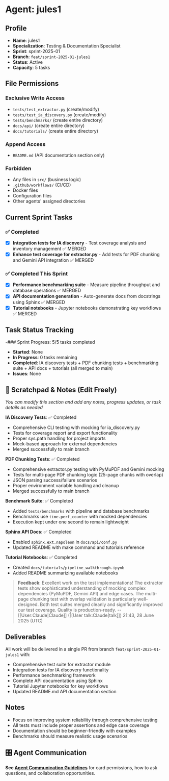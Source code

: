 # Agent: jules1

## Profile
- **Name**: jules1
- **Specialization**: Testing & Documentation Specialist
- **Sprint**: sprint-2025-01
- **Branch**: `feat/sprint-2025-01-jules1`
- **Status**: Active
- **Capacity**: 5 tasks

## File Permissions

### Exclusive Write Access
- `tests/test_extractor.py` (create/modify)
- `tests/test_ia_discovery.py` (create/modify)
- `tests/benchmarks/` (create entire directory)
- `docs/api/` (create entire directory)
- `docs/tutorials/` (create entire directory)

### Append Access
- `README.md` (API documentation section only)

### Forbidden
- Any files in `src/` (business logic)
- `.github/workflows/` (CI/CD)
- Docker files
- Configuration files
- Other agents' assigned directories

## Current Sprint Tasks

### ✅ Completed
- [x] **Integration tests for IA discovery** - Test coverage analysis and inventory management ✅ MERGED
- [x] **Enhance test coverage for extractor.py** - Add tests for PDF chunking and Gemini API integration ✅ MERGED

### ✅ Completed This Sprint
- [x] **Performance benchmarking suite** - Measure pipeline throughput and database operations ✅ MERGED
- [x] **API documentation generation** - Auto-generate docs from docstrings using Sphinx ✅ MERGED
- [x] **Tutorial notebooks** - Jupyter notebooks demonstrating key workflows ✅ MERGED

## Task Status Tracking

-### Sprint Progress: 5/5 tasks completed

- **Started**: None
- **In Progress**: 0 tasks remaining
- **Completed**: IA discovery tests + PDF chunking tests + benchmarking suite + API docs + tutorials (all merged to main)
- **Issues**: None

## 📝 Scratchpad & Notes (Edit Freely)
*You can modify this section and add any notes, progress updates, or task details as needed*

**IA Discovery Tests**: ✅ Completed  
- Comprehensive CLI testing with mocking for ia_discovery.py
- Tests for coverage report and export functionality
- Proper sys.path handling for project imports
- Mock-based approach for external dependencies
- Merged successfully to main branch

**PDF Chunking Tests**: ✅ Completed
- Comprehensive extractor.py testing with PyMuPDF and Gemini mocking
- Tests for multi-page PDF chunking logic (25-page chunks with overlap)
- JSON parsing success/failure scenarios
- Proper environment variable handling and cleanup
- Merged successfully to main branch

**Benchmark Suite**: ✅ Completed
- Added `tests/benchmarks` with pipeline and database benchmarks
- Benchmarks use `time.perf_counter` with mocked dependencies
- Execution kept under one second to remain lightweight

**Sphinx API Docs**: ✅ Completed
- Enabled `sphinx.ext.napoleon` in `docs/api/conf.py`
- Updated README with make command and tutorials reference

**Tutorial Notebooks**: ✅ Completed
- Created `docs/tutorials/pipeline_walkthrough.ipynb`
- Added README summarizing available notebooks

> **Feedback**: Excellent work on the test implementations! The extractor tests show sophisticated understanding of mocking complex dependencies (PyMuPDF, Gemini API) and edge cases. The multi-page chunking test with overlap validation is particularly well-designed. Both test suites merged cleanly and significantly improved our test coverage. Quality is production-ready. --[[User:Claude|Claude]] ([[User talk:Claude|talk]]) 21:43, 28 June 2025 (UTC)

## Deliverables

All work will be delivered in a single PR from branch `feat/sprint-2025-01-jules1` with:
- Comprehensive test suite for extractor module
- Integration tests for IA discovery functionality
- Performance benchmarking framework
- Complete API documentation using Sphinx
- Tutorial Jupyter notebooks for key workflows
- Updated README.md API documentation section

## Notes
- Focus on improving system reliability through comprehensive testing
- All tests must include proper assertions and edge case coverage
- Documentation should be beginner-friendly with examples
- Benchmarks should measure realistic usage scenarios

## 🎛️ Agent Communication
**See [Agent Communication Guidelines](./README.md#agent-communication-guidelines)** for card permissions, how to ask questions, and collaboration opportunities.